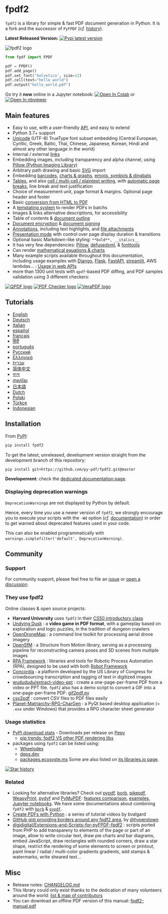 # fpdf2 #

`fpdf2` is a library for simple & fast PDF document generation in Python.
It is a fork and the successor of `PyFPDF` (_cf._ [history](https://py-pdf.github.io/fpdf2/History.html)).

**Latest Released Version:** [![Pypi latest version](https://img.shields.io/pypi/v/fpdf2.svg)](https://pypi.python.org/pypi/fpdf2)

![fpdf2 logo](fpdf2-logo.png)

```python
from fpdf import FPDF

pdf = FPDF()
pdf.add_page()
pdf.set_font('helvetica', size=12)
pdf.cell(text="hello world")
pdf.output("hello_world.pdf")
```

Go try it **now** online in a Jupyter notebook: [![Open In Colab](https://colab.research.google.com/assets/colab-badge.svg)](https://colab.research.google.com/github/py-pdf/fpdf2/blob/master/tutorial/notebook.ipynb) or [![Open In nbviewer](https://img.shields.io/badge/Open_In-nbviewer-blue?logo=jupyter)](https://nbviewer.org/github/py-pdf/fpdf2/blob/master/tutorial/notebook.ipynb)

## Main features ##

* Easy to use, with a user-friendly [API](https://py-pdf.github.io/fpdf2/fpdf/), and easy to extend
* Python 3.7+ support
* [Unicode](Unicode.md) (UTF-8) TrueType font subset embedding (Central European, Cyrillic, Greek, Baltic, Thai, Chinese, Japanese, Korean, Hindi and almost any other language in the world)
* Internal / external [links](Links.md)
* Embedding images, including transparency and alpha channel, using [Pillow (Python Imaging Library)](https://pillow.readthedocs.io/en/stable/)
* Arbitrary path drawing and basic [SVG](SVG.md) import
* Embedding [barcodes](Barcodes.md), [charts & graphs](Maths.md), [emojis, symbols & dingbats](EmojisSymbolsDingbats.md)
* [Tables](Tables.md), and also [cell / multi-cell / plaintext writing](Text.md), with [automatic page breaks](PageBreaks.md), line break and text justification
* Choice of measurement unit, page format & margins. Optional page header and footer
* Basic [conversion from HTML to PDF](HTML.md)
* A [templating system](Templates.md) to render PDFs in batchs
* Images & links alternative descriptions, for accessibility
* Table of contents & [document outline](DocumentOutlineAndTableOfContents.md)
* [Document encryption](Encryption.md) & [document signing](Signing.md)
* [Annotations](Annotations.md), including text highlights, and [file attachments](FileAttachments.md)
* [Presentation mode](Presentations.md) with control over page display duration & transitions
* Optional basic Markdown-like styling: `**bold**, __italics__`
* It has very few dependencies: [Pillow](https://pillow.readthedocs.io/en/stable/), [defusedxml](https://pypi.org/project/defusedxml/), & [fonttools](https://pypi.org/project/fonttools/)
* Can render [mathematical equations & charts](https://py-pdf.github.io/fpdf2/Maths.html)
* Many example scripts available throughout this documentation, including usage examples with [Django](https://www.djangoproject.com/), [Flask](https://flask.palletsprojects.com), [FastAPI](https://fastapi.tiangolo.com/), [streamlit](https://streamlit.io/), AWS lambdas... : [Usage in web APIs](UsageInWebAPI.md)
* more than 1300 unit tests with `qpdf`-based PDF diffing, and PDF samples validation using 3 different checkers:

[![QPDF logo](qpdf-logo.svg)](https://github.com/qpdf/qpdf)
[![PDF Checker logo](pdfchecker-logo.png)](https://www.datalogics.com/products/pdf-tools/pdf-checker/)
[![VeraPDF logo](vera-logo.jpg)](https://verapdf.org)

## Tutorials ##

* [English](Tutorial.md)
* [Deutsch](Tutorial-de.md)
* [Italian](Tutorial-it.md)
* [español](Tutorial-es.md)
* [français](Tutorial-fr.md)
* [हिंदी](Tutorial-hi.md)
* [português](Tutorial-pt.md)
* [Русский](Tutorial-ru.md)
* [Ελληνικά](Tutorial-gr.md)
* [עברית](Tutorial-he.md)
* [简体中文](Tutorial-zh.md)
* [বাংলা](Tutorial-bn.md)
* [ភាសាខ្មែរ](Tutorial-km.md)
* [日本語](Tutorial-ja.md)
* [Dutch](Tutorial-nl.md)
* [Polski](Tutorial-pl.md)
* [Türkçe](Tutorial-tr.md)
* [Indonesian](Tutorial-id.md)

## Installation ##

From [PyPI](https://pypi.python.org/pypi/fpdf2):
```bash
pip install fpdf2
```

To get the latest, unreleased, development version straight from the development branch of this repository:

```bash
pip install git+https://github.com/py-pdf/fpdf2.git@master
```

**Developement**: check the [dedicated documentation page](Development.md).

### Displaying deprecation warnings
`DeprecationWarning`s are not displayed by Python by default.

Hence, every time you use a newer version of `fpdf2`, we strongly encourage you to execute your scripts
with the `-Wd` option (_cf._ [documentation](https://docs.python.org/3/using/cmdline.html#cmdoption-W)) 
in order to get warned about deprecated features used in your code.

This can also be enabled programmatically with `warnings.simplefilter('default', DeprecationWarning)`.

## Community ##

### Support ###

For community support, please feel free to file an [issue](https://github.com/py-pdf/fpdf2/issues)
or [open a discussion](https://github.com/py-pdf/fpdf2/discussions).

### They use fpdf2 ###
<!-- cf. Watchman Pypi & DavHau/pypi-deps-db -->
Online classes & open source projects:

* **Harvard University** uses `fpdf2` in their [CS50 introductory class](https://cs50.harvard.edu/python/2022/psets/8/shirtificate/)
* [Undying Dusk](https://lucas-c.itch.io/undying-dusk) : a **video game in PDF format**, with a gameplay based on exploration and logic puzzles, in the tradition of dungeon crawlers
* [OpenDroneMap](https://github.com/OpenDroneMap/ODM) : a command line toolkit for processing aerial drone imagery
* [OpenSfM](https://github.com/mapillary/OpenSfM) : a Structure from Motion library, serving as a processing pipeline for reconstructing camera poses and 3D scenes from multiple images
* [RPA Framework](https://github.com/robocorp/rpaframework) : libraries and tools for Robotic Process Automation (RPA), designed to be used with both [Robot Framework](https://robotframework.org)
* [Concordia](https://github.com/LibraryOfCongress/concordia) : a platform developed by the US Library of Congress for crowdsourcing transcription and tagging of text in digitized images
* [wudududu/extract-video-ppt](https://github.com/wudududu/extract-video-ppt) : create a one-page-per-frame PDF from a video or PPT file.
  `fpdf2` also has a demo script to convert a GIF into a one-page-per-frame PDF: [gif2pdf.py](https://github.com/py-pdf/fpdf2/blob/master/tutorial/gif2pdf.py)
* [csv2pdf](https://github.com/TECH-SAVVY-GUY/csv2pdf) : convert CSV files to PDF files easily
* [Planet-Matriarchy-RPG-CharGen](https://github.com/ShawnDriscoll/Planet-Matriarchy-RPG-CharGen) : a PyQt based desktop application (= `.exe` under Windows) that provides a RPG character sheet generator

### Usage statistics

- [PyPI download stats](https://pypistats.org/packages/fpdf2) - Downloads per release on [Pepy](https://pepy.tech/project/fpdf2)
  - [pip trends: fpdf2 VS other PDF rendering libs](https://piptrends.com/compare/fpdf2-vs-fpdf-vs-pypdf-vs-borb-vs-reportlab)
- packages using `fpdf2` can be listed using:
    * [Wheelodex](https://www.wheelodex.org/projects/fpdf2/rdepends/)
    * [deps.dev](https://deps.dev/pypi/fpdf2/2.8.1/dependents)
    * [packages.ecosyste.ms](https://packages.ecosyste.ms/registries/pypi.org/packages/fpdf2/dependent_packages)
Some are also listed on [its libraries.io page](https://libraries.io/pypi/fpdf2).

[![Star history](https://api.star-history.com/svg?repos=py-pdf/fpdf2)](https://star-history.com/#py-pdf/fpdf2)

### Related ###

* Looking for alternative libraries? Check out [pypdf](https://github.com/py-pdf/pypdf), [borb](https://github.com/jorisschellekens/borb), [pikepdf](https://github.com/pikepdf/pikepdf), [WeasyPrint](https://github.com/Kozea/WeasyPrint), [pydyf](https://pypi.org/project/pydyf/) and [PyMuPDF](https://pymupdf.readthedocs.io/en/latest/index.html): [features comparison](https://pymupdf.readthedocs.io/en/latest/about.html), [examples](https://github.com/pymupdf/PyMuPDF-Utilities/tree/master/examples#examples), [Jupyter notebooks](https://github.com/pymupdf/PyMuPDF-Utilities/tree/master/jupyter-notebooks).
  We have some documentations about combining `fpdf2` with [`borb`](CombineWithBorb.md) & [`pypdf`](CombineWithPypdf.md).
* [Create PDFs with Python](https://www.youtube.com/playlist?list=PLjNQtX45f0dR9K2sMJ5ad9wVjqslNBIC0) : a series of tutorial videos by bvalgard
* [GitHub gist providing borders around any fpdf2 area](https://gist.github.com/hyperstown/88a44b28313549a43255f590f4915b1a), by [@hyperstown](https://github.com/hyperstown)
* [digidigital/Extensions-and-Scripts-for-pyFPDF-fpdf2](https://github.com/digidigital/Extensions-and-Scripts-for-pyFPDF-fpdf2) : scripts ported from PHP to add transpareny to elements of the page or part of an image, allow to write circular text,
   draw pie charts and bar diagrams, embed JavaScript, draw rectangles with rounded corners, draw a star shape,
   restrict the rendering of some elements to screen or printout, paint linear / radial / multi-color gradients gradients, add stamps & watermarks, write sheared text...

## Misc ##

* Release notes: [CHANGELOG.md](https://github.com/py-pdf/fpdf2/blob/master/CHANGELOG.md)
* This library could only exist thanks to the dedication of many volunteers around the world:
  [list & map of contributors](https://github.com/py-pdf/fpdf2/blob/master/README.md#contributors-)
* You can download an offline PDF version of this manual: [fpdf2-manual.pdf](fpdf2-manual.pdf)
